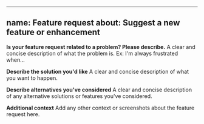 ---

name: Feature request
about: Suggest a new feature or enhancement
-------------------------------------------

**Is your feature request related to a problem? Please describe.**
A clear and concise description of what the problem is. Ex: I'm always frustrated when...

**Describe the solution you'd like**
A clear and concise description of what you want to happen.

**Describe alternatives you've considered**
A clear and concise description of any alternative solutions or features you've considered.

**Additional context**
Add any other context or screenshots about the feature request here.
